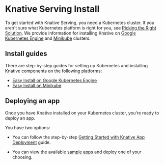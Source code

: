 # Knative Serving Install

To get started with Knative Serving, you need a Kubernetes cluster. If you aren't
sure what Kubernetes platform is right for you, see
[Picking the Right Solution](https://kubernetes.io/docs/setup/pick-right-solution/).
We provide information for installing Knative on
[Google Kubernetes Engine](https://cloud.google.com/kubernetes-engine/docs/) and
[Minikube](https://kubernetes.io/docs/setup/minikube/) clusters.

## Install guides

There are step-by-step guides for setting up Kubernetes and installing
Knative components on the following platforms:

* [Easy Install on Google Kubernetes Engine](Knative-with-GKE.md)
* [Easy Install on Minikube](Knative-with-Minikube.md)

## Deploying an app

Once you have Knative installed on your Kubernetes cluster, you're ready to
deploy an app.

You have two options:

* You can follow the step-by-step
  [Getting Started with Knative App Deployment](getting-started-knative-app.md)
  guide.

* You can view the available [sample apps](../serving/samples/README.md) and
  deploy one of your choosing.